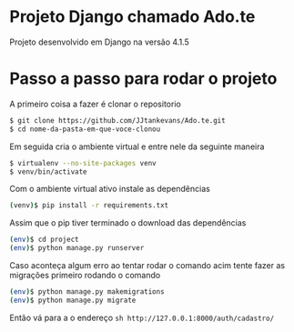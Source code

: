 # Projeto Django chamado Ado.te
Projeto desenvolvido em Django na versão 4.1.5
# Passo a passo para rodar o projeto

A primeiro coisa a fazer é clonar o repositorio
```sh
$ git clone https://github.com/JJtankevans/Ado.te.git
$ cd nome-da-pasta-em-que-voce-clonou
```
Em seguida cria o ambiente virtual e entre nele da seguinte maneira
```sh
$ virtualenv --no-site-packages venv
$ venv/bin/activate
```
Com o ambiente virtual ativo instale as dependências
```sh
(venv)$ pip install -r requirements.txt
```

Assim que o pip tiver terminado o download das dependências
```sh
(env)$ cd project
(env)$ python manage.py runserver
```

Caso aconteça algum erro ao tentar rodar o comando acim tente fazer as migrações primeiro rodando o comando
```sh
(env)$ python manage.py makemigrations
(env)$ python manage.py migrate
```

Então vá para a o endereço ```sh http://127.0.0.1:8000/auth/cadastro/```